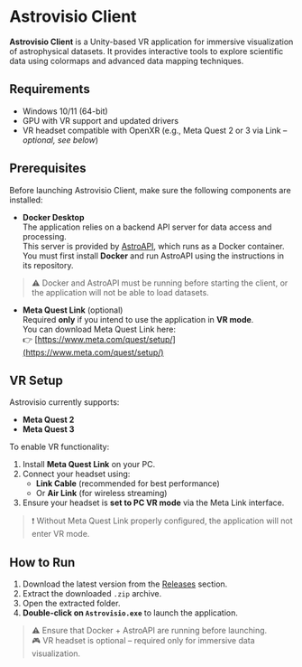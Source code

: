 # Astrovisio Client

**Astrovisio Client** is a Unity-based VR application for immersive visualization of astrophysical datasets. It provides interactive tools to explore scientific data using colormaps and advanced data mapping techniques.

## Requirements

- Windows 10/11 (64-bit)
- GPU with VR support and updated drivers
- VR headset compatible with OpenXR (e.g., Meta Quest 2 or 3 via Link – *optional, see below*)

## Prerequisites

Before launching Astrovisio Client, make sure the following components are installed:

- **Docker Desktop**  
  The application relies on a backend API server for data access and processing.  
  This server is provided by [AstroAPI](https://github.com/Astrovisio/AstroAPI), which runs as a Docker container.
  You must first install **Docker** and run AstroAPI using the instructions in its repository.

> ⚠️ Docker and AstroAPI must be running before starting the client, or the application will not be able to load datasets.

- **Meta Quest Link** (optional)  
  Required **only** if you intend to use the application in **VR mode**.  
  You can download Meta Quest Link here:  
  👉 [https://www.meta.com/quest/setup/](https://www.meta.com/quest/setup/)

## VR Setup

Astrovisio currently supports:

- **Meta Quest 2**
- **Meta Quest 3**

To enable VR functionality:

1. Install **Meta Quest Link** on your PC.
2. Connect your headset using:
   - **Link Cable** (recommended for best performance)
   - Or **Air Link** (for wireless streaming)
3. Ensure your headset is **set to PC VR mode** via the Meta Link interface.

> ❗ Without Meta Quest Link properly configured, the application will not enter VR mode.

## How to Run

1. Download the latest version from the [Releases](https://github.com/Astrovisio/astrovisio-unity/releases) section.
2. Extract the downloaded `.zip` archive.
3. Open the extracted folder.
4. **Double-click on `Astrovisio.exe`** to launch the application.

> ⚠️ Ensure that Docker + AstroAPI are running before launching.  
> 🎮 VR headset is optional – required only for immersive data visualization.
